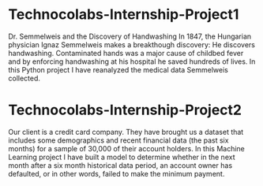 # Technocolabs-Internship-Project1
Dr. Semmelweis and the Discovery of Handwashing
In 1847, the Hungarian physician Ignaz Semmelweis makes a breakthough discovery: He discovers handwashing. Contaminated hands was a major cause of childbed fever and by enforcing handwashing at his hospital he saved hundreds of lives.
In this Python project I have reanalyzed the medical data Semmelweis collected.

# Technocolabs-Internship-Project2
Our client is a credit card company. They have brought us a dataset that includes some demographics and recent financial data (the past six months) for a sample of 30,000 of their account holders.
In this Machine Learning project I have built a model to determine whether in the next month after a six month historical data period, an account owner has defaulted, or in other words, failed to make the minimum payment.
